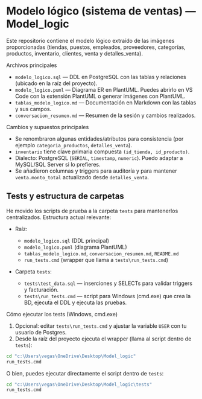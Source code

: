 # Modelo lógico (sistema de ventas) — Model_logic

Este repositorio contiene el modelo lógico extraído de las imágenes proporcionadas (tiendas, puestos, empleados, proveedores, categorías, productos, inventario, clientes, venta y detalles_venta).

Archivos principales
- `modelo_logico.sql` — DDL en PostgreSQL con las tablas y relaciones (ubicado en la raíz del proyecto).
- `modelo_logico.puml` — Diagrama ER en PlantUML. Puedes abrirlo en VS Code con la extensión PlantUML o generar imágenes con PlantUML.
- `tablas_modelo_logico.md` — Documentación en Markdown con las tablas y sus campos.
- `conversacion_resumen.md` — Resumen de la sesión y cambios realizados.

Cambios y supuestos principales
- Se renombraron algunas entidades/atributos para consistencia (por ejemplo `categoria_productos`, `detalles_venta`).
- `inventario` tiene clave primaria compuesta `(id_tienda, id_producto)`.
- Dialecto: PostgreSQL (`SERIAL`, `timestamp`, `numeric`). Puedo adaptar a MySQL/SQL Server si lo prefieres.
- Se añadieron columnas y triggers para auditoría y para mantener `venta.monto_total` actualizado desde `detalles_venta`.

Tests y estructura de carpetas
--------------------------------
He movido los scripts de prueba a la carpeta `tests` para mantenerlos centralizados. Estructura actual relevante:

- Raíz:
  - `modelo_logico.sql` (DDL principal)
  - `modelo_logico.puml` (diagrama PlantUML)
  - `tablas_modelo_logico.md`, `conversacion_resumen.md`, `README.md`
  - `run_tests.cmd` (wrapper que llama a `tests\run_tests.cmd`)

- Carpeta `tests`:
  - `tests\test_data.sql` — inserciones y SELECTs para validar triggers y facturación.
  - `tests\run_tests.cmd` — script para Windows (cmd.exe) que crea la BD, ejecuta el DDL y ejecuta las pruebas.

Cómo ejecutar los tests (Windows, cmd.exe)
1. Opcional: editar `tests\run_tests.cmd` y ajustar la variable `USER` con tu usuario de Postgres.
2. Desde la raíz del proyecto ejecuta el wrapper (llama al script dentro de `tests`):

```cmd
cd "c:\Users\vegas\OneDrive\Desktop\Model_logic"
run_tests.cmd
```

O bien, puedes ejecutar directamente el script dentro de `tests`:

```cmd
cd "c:\Users\vegas\OneDrive\Desktop\Model_logic\tests"
run_tests.cmd
```

